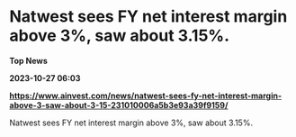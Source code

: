 # Natwest sees FY net interest margin above 3%, saw about 3.15%.
**Top News**

**2023-10-27 06:03**

**https://www.ainvest.com/news/natwest-sees-fy-net-interest-margin-above-3-saw-about-3-15-231010006a5b3e93a39f9159/**

Natwest sees FY net interest margin above 3%, saw about 3.15%.